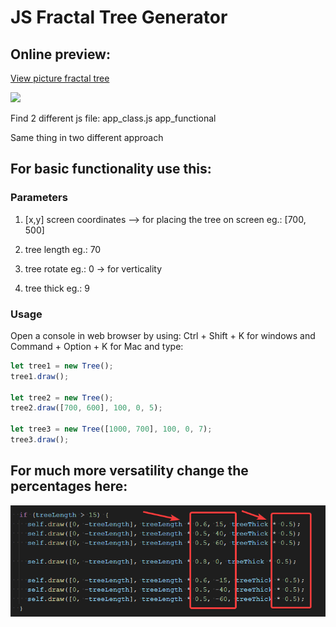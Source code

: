 # JS Fractal Tree Generator

## Online preview:

[View picture fractal tree](https://fractal-tree-paint.netlify.app/)

[![](media/screenshot.png)](https://fractal-tree-paint.netlify.app/)

Find 2 different js file:
app_class.js
app_functional

Same thing in two different approach

## For basic functionality use this:

### Parameters

1. [x,y] screen coordinates --> for placing the tree on screen
   eg.: [700, 500]

2. tree length
   eg.: 70

3. tree rotate
   eg.: 0 -> for verticality

4. tree thick
   eg.: 9

### Usage

Open a console in web browser by using:
Ctrl + Shift + K for windows and Command + Option + K for Mac
and type:

```javascript
let tree1 = new Tree();
tree1.draw();

let tree2 = new Tree();
tree2.draw([700, 600], 100, 0, 5);

let tree3 = new Tree([1000, 700], 100, 0, 7);
tree3.draw();
```

## For much more versatility change the percentages here:

![](/mark.png)
